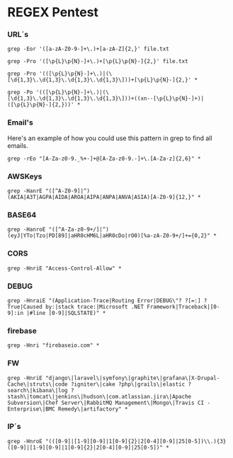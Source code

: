 # REGEX Pentest
### URL´s

```
grep -Eor '([a-zA-Z0-9-]+\.)+[a-zA-Z]{2,}' file.txt
```

```
grep -Pro '([\p{L}\p{N}-]+\.)+[\p{L}\p{N}-]{2,}' file.txt
```
```
grep -Pro '(([\p{L}\p{N}-]+\.)|(\[\d{1,3}\.\d{1,3}\.\d{1,3}\.\d{1,3}\]))+[\p{L}\p{N}-]{2,}' *
```

```
grep -Po '(([\p{L}\p{N}-]+\.)|(\[\d{1,3}\.\d{1,3}\.\d{1,3}\.\d{1,3}\]))+((xn--[\p{L}\p{N}-]+)|([\p{L}\p{N}-]{2,}))' *
```

### Email's

Here's an example of how you could use this pattern in grep to find all emails.

```
grep -rEo "[A-Za-z0-9._%+-]+@[A-Za-z0-9.-]+\.[A-Za-z]{2,6}" *
```

### AWSKeys

```
grep -HanrE "([^A-Z0-9]|^)(AKIA|A3T|AGPA|AIDA|AROA|AIPA|ANPA|ANVA|ASIA)[A-Z0-9]{12,}" *
```

### BASE64

```
grep -HanroE "([^A-Za-z0-9+/]|^)(eyJ|YTo|Tzo|PD[89]|aHR0cHM6L|aHR0cDo|rO0)[%a-zA-Z0-9+/]+={0,2}" *
```

### CORS

```
grep -HnriE "Access-Control-Allow" *
```

### DEBUG

```
grep -HnraiE "(Application-Trace|Routing Error|DEBUG\"? ?[=:] ?True|Caused by:|stack trace:|Microsoft .NET Framework|Traceback|[0-9]:in |#line [0-9]|SQLSTATE)" *
```

### firebase

```
grep -Hnri "firebaseio.com" * 
```

### FW

```
grep -HnriE "django\|laravel\|symfony\|graphite\|grafana\|X-Drupal-Cache\|struts\|code ?igniter\|cake ?php\|grails\|elastic ?search\|kibana\|log ?stash\|tomcat\|jenkins\|hudson\|com.atlassian.jira\|Apache Subversion\|Chef Server\|RabbitMQ Management\|Mongo\|Travis CI - Enterprise\|BMC Remedy\|artifactory" * 
```

### IP´s

```
grep -HnroE "(([0-9]|[1-9][0-9]|1[0-9]{2}|2[0-4][0-9]|25[0-5])\\.){3}([0-9]|[1-9][0-9]|1[0-9]{2}|2[0-4][0-9]|25[0-5])" *
```
